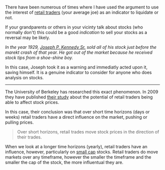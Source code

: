 There have been numerous of times where I have used the argument to use the interest of [retail traders](https://www.investopedia.com/articles/active-trading/030515/what-difference-between-institutional-traders-and-retail-traders.asp) (your average joe) as an indicator to liquidate or not.

If your grandparents or others in your vicinty talk about stocks (who normally don't) this could be a good *indication* to sell your stocks as a reversal may be likely.

*In the year 1929, [Joseph P. Kennedy Sr.](https://en.wikipedia.org/wiki/Joseph_P._Kennedy_Sr.) sold all of his stock just before the marekt crash of that year. He got out of the market because he received stock tips from a shoe-shine boy.*

In this case, Joseph took it as a warning and immediatly acted upon it, saving himself. It is a genuine indicator to consider for anyone who does analysis on stocks.

---

The University of Berkeley has researched this exact phenomenon. In 2009 they have published [their study](https://faculty.haas.berkeley.edu/odean/Papers%20current%20versions/DoRetailTradesMoveMarkets_RFS_2009.pdf?abstract_id=869827) about the potential of retail traders being able to affect stock prices.

In this case, their conclusion was that over short time horizons (days or weeks) retail traders have a direct influence on the market, pushing or pulling prices.

> Over short horizons, retail trades move stock prices in the direction of their trades.

When we look at a longer time horizons (yearly), retail traders have an influence, however, particularly on [small cap](https://www.investopedia.com/terms/s/small-cap.asp#:~:text=A%20small%20cap%20is%20generally,institutional%20investors%20through%20growth%20opportunities.) stocks. Retail traders do move markets over any timeframe, however the smaller the timeframe and the smaller the cap of the stock, the more influentual they are.